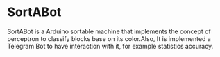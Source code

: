 # SortABot
SortABot is a Arduino sortable machine that implements the concept of perceptron to classify blocks base on its color.Also, It is implemented a Telegram Bot to have interaction with it, for example statistics accuracy.
